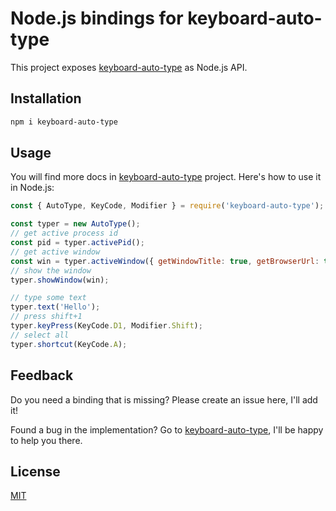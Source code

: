 # Node.js bindings for keyboard-auto-type

This project exposes [keyboard-auto-type](https://github.com/antelle/keyboard-auto-type) as Node.js API.

## Installation

```sh
npm i keyboard-auto-type
```

## Usage

You will find more docs in [keyboard-auto-type](https://github.com/antelle/keyboard-auto-type#usage) project. Here's how to use it in Node.js:

```js
const { AutoType, KeyCode, Modifier } = require('keyboard-auto-type');

const typer = new AutoType();
// get active process id
const pid = typer.activePid();
// get active window
const win = typer.activeWindow({ getWindowTitle: true, getBrowserUrl: true });
// show the window
typer.showWindow(win);

// type some text
typer.text('Hello');
// press shift+1
typer.keyPress(KeyCode.D1, Modifier.Shift);
// select all
typer.shortcut(KeyCode.A);
```

## Feedback

Do you need a binding that is missing? Please create an issue here, I'll add it!

Found a bug in the implementation? Go to [keyboard-auto-type](https://github.com/antelle/keyboard-auto-type), I'll be happy to help you there.

## License

[MIT](LICENSE)
